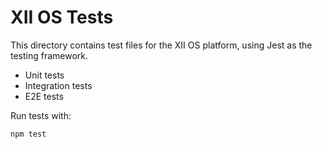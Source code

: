 # XII OS Tests

This directory contains test files for the XII OS platform, using Jest as the testing framework.

- Unit tests
- Integration tests
- E2E tests

Run tests with:
```
npm test
```
